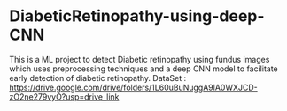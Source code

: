 # DiabeticRetinopathy-using-deep-CNN
This is a ML project to detect Diabetic retinopathy using fundus images which uses preprocessing techniques and a deep CNN model to facilitate early detection of diabetic retinopathy.
DataSet : https://drive.google.com/drive/folders/1L60uBuNuggA9lA0WXJCD-zO2ne279vyO?usp=drive_link
